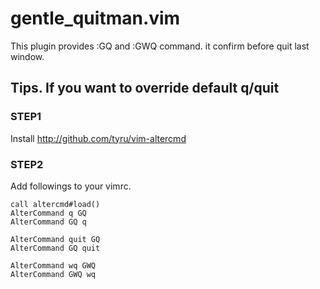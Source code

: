 # gentle_quitman.vim

This plugin provides :GQ and :GWQ command. it confirm before quit last window.

## Tips. If you want to override default q/quit

### STEP1

Install http://github.com/tyru/vim-altercmd

### STEP2

Add followings to your vimrc.

```
call altercmd#load()
AlterCommand q GQ
AlterCommand GQ q

AlterCommand quit GQ
AlterCommand GQ quit

AlterCommand wq GWQ
AlterCommand GWQ wq
```
